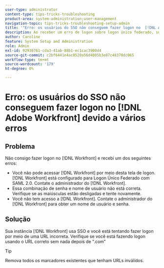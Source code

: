 ```yaml
---
user-type: administrator
content-type: tips-tricks-troubleshooting
product-area: system-administration;user-management
navigation-topic: tips-tricks-troubleshooting-setup-admin
title: '"Erro: os usuários do SSO não conseguem fazer logon no  [!DNL Adobe Workfront] devido a vários erros'''
description: Ao receber um erro de logon sobre logon único federado, sua combinação de nome de usuário/senha ou seu acesso à instância  [!DNL Workfront], the problem might be that your [!DNL Workfront]  usa SSO e você está tentando fazer logon usando uma URL incorreta. Verifique se você está fazendo logon usando o URL correto sem nada depois de ".com".
author: Caroline
feature: System Setup and Administration
role: Admin
exl-id: 92936761-cda3-41ab-88b1-ec1cac3900d4
source-git-commit: c2bf6441e4ac8520a56d4005b3e87c48370dc065
workflow-type: tm+mt
source-wordcount: '179'
ht-degree: 0%

---
```


# Erro: os usuários do SSO não conseguem fazer logon no [!DNL Adobe Workfront] devido a vários erros

## Problema

Não consigo fazer logon no [!DNL Workfront] e recebi um dos seguintes erros:

* Você não pode acessar [!DNL Workfront] por meio desta tela de logon. [!DNL Workfront] está configurado para Logon Único Federado com SAML 2.0. Contate o administrador do [!DNL Workfront].
* Essa combinação de senha e nome de usuário não está correta. Verifique se as maiúsculas estão desligadas e tente novamente.
* Você não tem acesso a [!DNL Workfront]. Contate o administrador do [!DNL Workfront] para obter um nome de usuário e senha.

## Solução

Sua instância [!DNL Workfront] usa SSO e você está tentando fazer logon por meio de uma URL incorreta. Verifique se você está fazendo logon usando o URL correto sem nada depois de &quot;.com&quot;

>[!TIP]
>
>Remova todos os marcadores existentes que tenham URLs inválidos.
